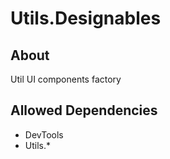 # Utils.Designables

## About

Util UI components factory

## Allowed Dependencies

* DevTools
* Utils.*

